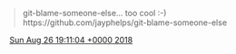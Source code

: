 > git\-blame\-someone\-else\.\.\. too cool :\-\)   
> https://github\.com/jayphelps/git\-blame\-someone\-else

<img src="../../media/tweet.ico" width="12" /> [Sun Aug 26 19:11:04 +0000 2018](https://twitter.com/DromerDenker/status/1033793970428682241)